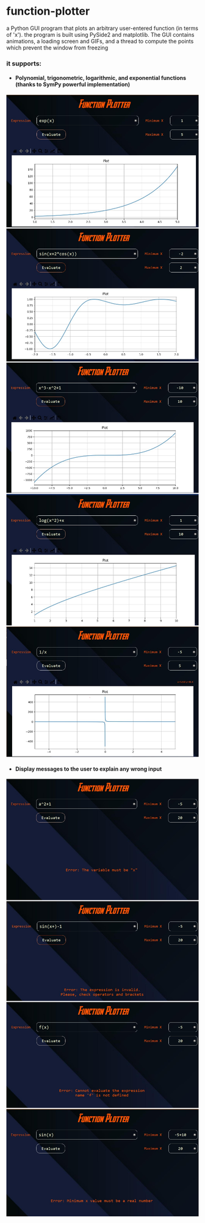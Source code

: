 # function-plotter

a Python GUI program that plots an arbitrary user-entered function (in terms of 'x'). the program is built using PySide2 and matplotlib.
The GUI contains animations, a loading screen and GIFs, and a thread to compute the points which prevent the window from freezing
### it supports:

- #### Polynomial, trigonometric, logarithmic, and exponential functions  (thanks to SymPy powerful implementation)
<img src = "https://github.com/a7med-hamdy/func-plotter/blob/main/readme/exp.jpg">
<img src = "https://github.com/a7med-hamdy/func-plotter/blob/main/readme/trig.jpg">
<img src = "https://github.com/a7med-hamdy/func-plotter/blob/main/readme/poly.jpg">
<img src = "https://github.com/a7med-hamdy/func-plotter/blob/main/readme/log.jpg">
<img src = "https://github.com/a7med-hamdy/func-plotter/blob/main/readme/recip.jpg">

- #### Display messages to the user to explain any wrong input
<img src = "https://github.com/a7med-hamdy/func-plotter/blob/main/readme/var.jpg">
<img src = "https://github.com/a7med-hamdy/func-plotter/blob/main/readme/expr.jpg">
<img src = "https://github.com/a7med-hamdy/func-plotter/blob/main/readme/func.jpg">
<img src = "https://github.com/a7med-hamdy/func-plotter/blob/main/readme/min.jpg">

